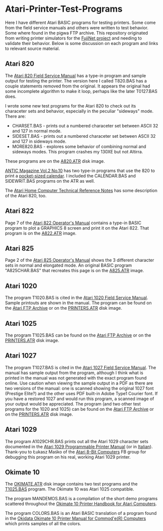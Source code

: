# Atari-Printer-Test-Programs
Here I have different Atari BASIC programs for testing printers. Some come from the field service manuals and others were written to test behavior. Some where found in the pigwa FTP archive. This repository originated from writing printer simulators for the [FujiNet project](https://github.com/FujiNetWIFI) and needing to validate their behavior. Below is some discussion on each program and links to relevant source material.

## Atari 820
The [Atari 820 Field Service Manual](https://archive.org/details/FD100048_Atari820FieldServiceManual/page/n53/mode/2up) has a type-in program and sample output for testing the printer. The version here I called T820.BAS has a couple statements removed from the original. It appears the original had some incomplete algorithm to make it loop, perhaps like the later T0127.BAS does.

I wrote some new test programs for the Atari 820 to check out its characeter sets and behavior, especially in the peculiar "sideways" mode. There are:
* CHARSET.BAS - prints out a numbered characeter set between ASCII 32 and 127 in normal mode.
* SIDESET.BAS - prints out a numbered characeter set between ASCII 32 and 127 in sideways mode.
* MORE820.BAS - explores some behavior of combining normal and sideways modes. This program crashes my 130XE but not Altirra.

These programs are on the [A820.ATR](https://github.com/jeffpiep/Atari-Printer-Test-Programs/raw/master/A820.ATR) disk image.

[ANTIC Magazine Vol.2 No.10](https://archive.org/details/1984-01-anticmagazine/page/n31/mode/2up) has two type-in programs that use the 820 to print a [pocket-sized calendar](https://www.atarimagazines.com/v2n10/PocketCalendar1984.html). I included the CALENDAR.BAS and SIDEWRIT.BAS programs on the ATR as well.

The [Atari Home Computer Technical Reference Notes](https://archive.org/details/bitsavers_atari40080mputerTechnicalReferenceNotes1982_20170986/page/n179/mode/2up) has some description of the Atari 820, too.

## Atari 822
Page 7 of the [Atari 822 Operator's Manual](https://archive.org/details/atari_822_operators_manual/page/n7/mode/2up) contains a type-in BASIC program to plot a GRAPHICS 8 screen and print it on the Atari 822. That program is on the [A822.ATR](https://github.com/jeffpiep/Atari-Printer-Test-Programs/raw/master/A822.ATR) image.

## Atari 825
Page 2 of the [Atari 825 Operator's Manual](https://archive.org/details/Atari825PrinterOperatorsManual/page/n5/mode/2up) shows the 3 different character sets in normal and elongated mode. An original BASIC program "A825CHAR.BAS" that recreates this page is on the [A825.ATR](https://github.com/jeffpiep/Atari-Printer-Test-Programs/raw/master/A825.ATR) image. 

## Atari 1020
The program T1020.BAS is cited in the [Atari 1020 Field Service Manual](https://archive.org/details/atari1020colorprinterfieldservicemanualrev.011983atari/page/n31/mode/2up). Sample printouts are shown in the manual. The program can be found on the [Atari FTP Archive](http://ftp.pigwa.net/stuff/collections/holmes%20cd/Holmes%202/Programming/Basic/index.html) or on the [PRINTERS.ATR](https://github.com/jeffpiep/Atari-Printer-Test-Programs/raw/master/PRINTERS.ATR) disk image.

## Atari 1025
The program T1025.BAS can be found on the [Atari FTP Archive](http://ftp.pigwa.net/stuff/collections/holmes%20cd/Holmes%202/Programming/Basic/index.html) or on the [PRINTERS.ATR](https://github.com/jeffpiep/Atari-Printer-Test-Programs/raw/master/PRINTERS.ATR) disk image.

## Atari 1027
The program T1027.BAS is cited in the [Atari 1027 Field Service Manual](https://archive.org/details/Atari1027PrinterFieldServiceManualRev01/page/n19/mode/2up). The manual has sample output from the program, although I think what is printed in the manual was not generated with the exact program found online. Use caution when viewing the sample output in a PDF as there are two versions of the manual: one is scanned showing the original 1027 font (Prestige Elite?) and the other uses PDF built-in Adobe Type1 Courier font. If you have a restored 1027 and would run this program, a scanned image of your output would be appreciated. The program (and two other test programs for the 1020 and 1025) can be found on the [Atari FTP Archive](http://ftp.pigwa.net/stuff/collections/holmes%20cd/Holmes%202/Programming/Basic/index.html) or on the [PRINTERS.ATR](https://github.com/jeffpiep/Atari-Printer-Test-Programs/raw/master/PRINTERS.ATR) disk image.

## Atari 1029
The program A1029CHR.BAS prints out all the Atari 1029 character sets documented in the [Atari 1029 Programmable Printer Manual](https://atariage.com/forums/applications/core/interface/file/attachment.php?id=496311) (or in [Italian](https://archive.org/details/atari1029it/mode/2up)). Thank-you to Łukasz Maśko of the [Atari 8-Bit Computers](https://www.facebook.com/groups/181644898539691) FB group for debugging this program on his real, working Atari 1029 printer.

## Okimate 10

The [OKIMATE.ATR](https://github.com/jeffpiep/Atari-Printer-Test-Programs/raw/master/OKIMATE.ATR) disk image contains two test programs and the [T1025.BAS](https://github.com/jeffpiep/Atari-Printer-Test-Programs/blob/master/README.md#atari-1025) program. The Okimate 10 was Atari 1025 compatible.

The program MANDEMOS.BAS is a compilation of the short demo programs scattered throughout the [Okimate 10 Printer Handbook for Atari Computers](http://www.atarimania.com/8bit/files/Okimate_10_Printer_Handbook_Okidata.pdf).

The program COLORS.BAS is an Atari BASIC translation of a program found in the [Okidata Okimate 10 Printer Manual for Commod'e(R) Computers](ftp://cbm8bit.com/hardware/manuals/Okimate_10_Printer_Manual_(Revised_1985_Jul).pdf) which prints samples of all the colors.
